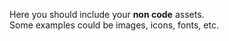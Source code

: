 Here you should include your **non code** assets.\
Some examples could be images, icons, fonts, etc.